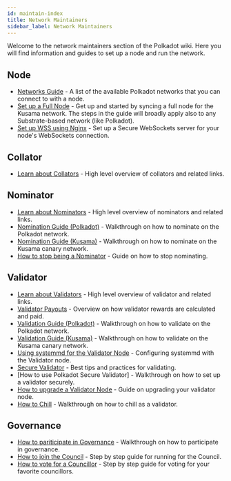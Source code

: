 ```yaml
---
id: maintain-index
title: Network Maintainers
sidebar_label: Network Maintainers
---
```


Welcome to the network maintainers section of the Polkadot wiki. Here you will find information and
guides to set up a node and run the network.

## Node

- [Networks Guide](maintain-networks) - A list of the available Polkadot networks that you can
  connect to with a node.
- [Set up a Full Node](maintain-sync) - Get up and started by syncing a full node for the Kusama
  network. The steps in the guide will broadly apply also to any Substrate-based network (like
  Polkadot).
- [Set up WSS using Nginx](maintain-wss) - Set up a Secure WebSockets server for your node's
  WebSockets connection.

## Collator

- [Learn about Collators](learn-collator) - High level overview of collators and related links.

## Nominator

- [Learn about Nominators](learn-nominator) - High level overview of nominators and related links.
- [Nomination Guide (Polkadot)](maintain-guides-how-to-nominate-polkadot) - Walkthrough on how to
  nominate on the Polkadot network.
- [Nomination Guide (Kusama)](maintain-guides-how-to-nominate-kusama) - Walkthrough on how to
  nominate on the Kusama canary network.
- [How to stop being a Nominator](maintain-guides-how-to-unbond) - Guide on how to stop nominating.

## Validator

- [Learn about Validators](learn-validator) - High level overview of validator and related links.
- [Validator Payouts](maintain-guides-validator-payout) - Overview on how validator rewards are
  calculated and paid.
- [Validation Guide (Polkadot)](maintain-guides-how-to-validate-polkadot) - Walkthrough on how to
  validate on the Polkadot network.
- [Validation Guide (Kusama)](maintain-guides-how-to-validate-kusama) - Walkthrough on how to
  validate on the Kusama canary network.
- [Using systemmd for the Validator Node](maintain-guides-how-to-systemd) - Configuring systemmd
  with the Validator node.
- [Secure Validator](maintain-guides-secure-validator) - Best tips and practices for validating.
- [How to use Polkadot Secure Validator] - Walkthrough on how to set up a validator securely.
- [How to upgrade a Validator Node](maintain-guides-how-to-upgrade) - Guide on upgrading your
  validator node.
- [How to Chill](maintain-guides-how-to-chill) - Walkthrough on how to chill as a validator.

## Governance

- [How to pariticipate in Governance](maintain-guides-democracy) - Walkthrough on how to participate
  in governance.
- [How to join the Council][join the council] - Step by step guide for running for the Council.
- [How to vote for a Councillor][vote for councillors] - Step by step guide for voting for your
  favorite councillors.

[join the council]: maintain-guides-how-to-join-council
[vote for councillors]: maintain-guides-how-to-vote-councillor
